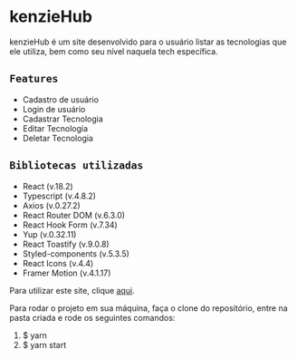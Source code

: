 # kenzieHub

kenzieHub é um site desenvolvido para o usuário listar as tecnologias que ele utiliza, bem como seu nível naquela tech específica. 

## `Features`

* Cadastro de usuário
* Login de usuário
* Cadastrar Tecnologia
* Editar Tecnologia
* Deletar Tecnologia

## `Bibliotecas utilizadas`

* React (v.18.2)
* Typescript (v.4.8.2)
* Axios (v.0.27.2)
* React Router DOM (v.6.3.0)
* React Hook Form (v.7.34)
* Yup (v.0.32.11)
* React Toastify (v.9.0.8)
* Styled-components (v.5.3.5)
* React Icons (v.4.4)
* Framer Motion (v.4.1.17)

Para utilizar este site, clique [aqui](https://kenziehub-typescript-it9wliblh-4lisson777.vercel.app/).

Para rodar o projeto em sua máquina, faça o clone do repositório, entre na pasta criada e rode os seguintes comandos:

1. $ yarn
2. $ yarn start

